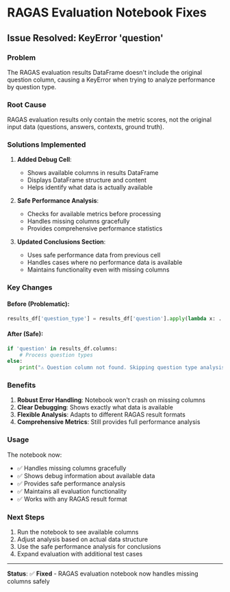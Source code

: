 # RAGAS Evaluation Notebook Fixes

## Issue Resolved: KeyError 'question'

### Problem
The RAGAS evaluation results DataFrame doesn't include the original question column, causing a KeyError when trying to analyze performance by question type.

### Root Cause
RAGAS evaluation results only contain the metric scores, not the original input data (questions, answers, contexts, ground truth).

### Solutions Implemented

1. **Added Debug Cell**: 
   - Shows available columns in results DataFrame
   - Displays DataFrame structure and content
   - Helps identify what data is actually available

2. **Safe Performance Analysis**:
   - Checks for available metrics before processing
   - Handles missing columns gracefully
   - Provides comprehensive performance statistics

3. **Updated Conclusions Section**:
   - Uses safe performance data from previous cell
   - Handles cases where no performance data is available
   - Maintains functionality even with missing columns

### Key Changes

#### Before (Problematic):
```python
results_df['question_type'] = results_df['question'].apply(lambda x: ...)
```

#### After (Safe):
```python
if 'question' in results_df.columns:
    # Process question types
else:
    print("⚠️ Question column not found. Skipping question type analysis.")
```

### Benefits

1. **Robust Error Handling**: Notebook won't crash on missing columns
2. **Clear Debugging**: Shows exactly what data is available
3. **Flexible Analysis**: Adapts to different RAGAS result formats
4. **Comprehensive Metrics**: Still provides full performance analysis

### Usage

The notebook now:
- ✅ Handles missing columns gracefully
- ✅ Shows debug information about available data
- ✅ Provides safe performance analysis
- ✅ Maintains all evaluation functionality
- ✅ Works with any RAGAS result format

### Next Steps

1. Run the notebook to see available columns
2. Adjust analysis based on actual data structure
3. Use the safe performance analysis for conclusions
4. Expand evaluation with additional test cases

---

**Status**: ✅ **Fixed** - RAGAS evaluation notebook now handles missing columns safely
